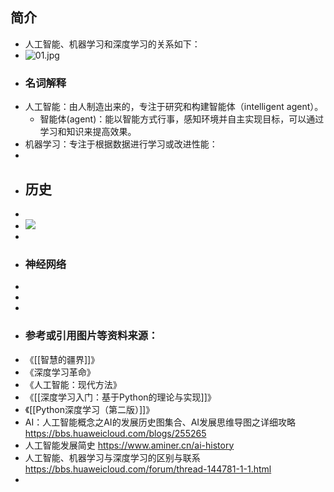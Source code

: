 ## 简介
- 人工智能、机器学习和深度学习的关系如下：
- ![01.jpg](https://bbs-img.huaweicloud.com/data/forums/attachment/forum/202107/31/233527tvwlky1xtuuak0eg.jpg)
- ### 名词解释
- 人工智能：由人制造出来的，专注于研究和构建智能体（intelligent agent）。
	- 智能体(agent)：能以智能方式行事，感知环境并自主实现目标，可以通过学习和知识来提高效果。
- 机器学习：专注于根据数据进行学习或改进性能：
-
- ## 历史
-
- ![](https://img-blog.csdnimg.cn/20190705144238504.jpg?x-oss-process=image/watermark,type_ZmFuZ3poZW5naGVpdGk,shadow_10,text_aHR0cHM6Ly95dW55YW5pdS5ibG9nLmNzZG4ubmV0,size_16,color_FFFFFF,t_70)
-
- ### 神经网络
-
-
-
- ### 参考或引用图片等资料来源：
- 《[[智慧的疆界]]》
- 《深度学习革命》
- 《人工智能：现代方法》
- 《[[深度学习入门：基于Python的理论与实现]]》
- 《[[Python深度学习（第二版）]]》
- AI：人工智能概念之AI的发展历史图集合、AI发展思维导图之详细攻略 https://bbs.huaweicloud.com/blogs/255265
- 人工智能发展简史 https://www.aminer.cn/ai-history
- 人工智能、机器学习与深度学习的区别与联系 https://bbs.huaweicloud.com/forum/thread-144781-1-1.html
-